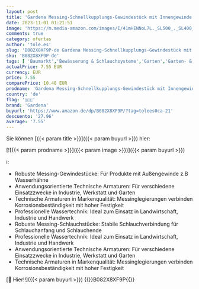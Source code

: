 ```yaml
---
layout: post
title: 'Gardena Messing-Schnellkupplungs-Gewindestück mit Innengewinde: Schlauchanschluss -Innengewinde für Hähne & Messing-Schnellkupplungs-Schlauchstück: Schlauchadapter für 32 mm  1 1/4" -Schläuche'
date: 2023-11-01 01:21:51
image: 'https://m.media-amazon.com/images/I/41mHENNoL7L._SL500_._SL400_.jpg'
comments: true
category: ofertas
author: 'tole.es'
slug: 'B082X8XF9P-de Gardena Messing-Schnellkupplungs-Gewindestück mit...'
sku: 'B082X8XF9P-de'
tags: [ 'Baumarkt','Bewässerung & Schlauchsysteme','Garten','Garten- & Bewässerungsgeräte','Pumpenzubehör','Regular Stores','Sanitär','Shops','Wasserpumpen & Zubehör','gardena','🇩🇪', ]
actualPrice: 7.55 EUR
currency: EUR
price: 7.55
comparePrice: 10.48 EUR
prodname: 'Gardena Messing-Schnellkupplungs-Gewindestück mit Innengewinde: Schlauchanschluss -Innengewinde für Hähne & Messing-Schnellkupplungs-Schlauchstück: Schlauchadapter für 32 mm  1 1/4" -Schläuche'
country: 'de'
flag: '🇩🇪'
brand: 'Gardena'
buyurl: 'https://www.amazon.de/dp/B082X8XF9P/?tag=tolees0ca-21'
descuento: '27.96'
average: '7.55'
---
```


Sie können [{{< param title >}}]({{< param buyurl >}}) hier:

[![{{< param prodname >}}]({{< param image >}})]({{< param buyurl >}})

ℹ️:

- Robuste Messing-Gewindestücke: Für Produkte mit Außengewinde z.B Wasserhähne
- Anwendungsorientierte Technische Armaturen: Für verschiedene Einsatzzwecke in Industrie, Werkstatt und Garten
- Technische Armaturen in Markenqualität: Messinglegierungen verbinden Korrosionsbeständigkeit mit hoher Festigkeit
- Professionelle Wassertechnik: Ideal zum Einsatz in Landwirtschaft, Industrie und Handwerk
- Robuste Messing-Schlauchstücke: Stabile Schlauchverbindung für Schlauchanfang und Schlauchende
- Professionelle Wassertechnik: Ideal zum Einsatz in Landwirtschaft, Industrie und Handwerk
- Anwendungsorientierte Technische Armaturen: Für verschiedene Einsatzzwecke in Industrie, Werkstatt und Garten
- Technische Armaturen in Markenqualität: Messinglegierungen verbinden Korrosionsbeständigkeit mit hoher Festigkeit

[🛒 Hier!!]({{< param buyurl >}})
{{<world>}}B082X8XF9P{{</world>}}
